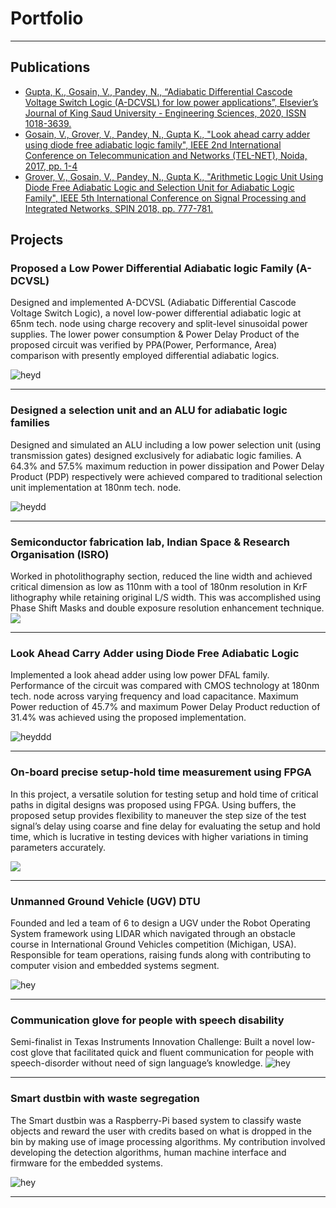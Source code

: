 # Portfolio

---
## Publications
- [Gupta, K., Gosain, V., Pandey, N., “Adiabatic Differential Cascode Voltage Switch Logic (A-DCVSL) for low power applications”, Elsevier’s Journal of King Saud University - Engineering Sciences, 2020, ISSN 1018-3639.](https://www.sciencedirect.com/science/article/pii/S1018363920303214)
- [Gosain, V., Grover, V., Pandey, N., Gupta K., "Look ahead carry adder using diode free adiabatic logic family", IEEE 2nd International Conference on Telecommunication and Networks (TEL-NET), Noida, 2017, pp. 1-4](https://ieeexplore.ieee.org/document/8343535)
- [Grover, V., Gosain, V., Pandey, N., Gupta K., "Arithmetic Logic Unit Using Diode Free Adiabatic Logic and Selection Unit for Adiabatic Logic Family", IEEE 5th International Conference on Signal Processing and Integrated Networks, SPIN 2018, pp. 777-781.](https://ieeexplore.ieee.org/document/8474277)

## Projects

### Proposed a Low Power Differential Adiabatic logic Family (A-DCVSL)
Designed and implemented A-DCVSL (Adiabatic Differential Cascode Voltage Switch Logic), a novel low-power differential adiabatic logic at 65nm tech. node using charge recovery and split-level sinusoidal power supplies. The lower power consumption & Power Delay Product of the proposed circuit was verified by PPA(Power, Performance, Area) comparison with presently employed differential adiabatic logics.

![heyd](https://github.com/vishwasgosain/vishwasgosain.github.io/blob/master/images/adcvsl.gif?raw=true)

---

### Designed a selection unit and an ALU for adiabatic logic families
Designed and simulated an ALU including a low power selection unit (using transmission gates) designed exclusively for adiabatic logic families. A 64.3% and 57.5% maximum reduction in power dissipation and Power Delay Product (PDP) respectively were achieved compared to traditional selection unit implementation at 180nm tech. node.

![heydd](https://github.com/vishwasgosain/vishwasgosain.github.io/blob/master/images/alu.gif?raw=true)

---

### Semiconductor fabrication lab, Indian Space & Research Organisation (ISRO)
Worked in photolithography section, reduced the line width and achieved critical dimension as low as 110nm with a tool of 180nm resolution in KrF lithography while retaining original L/S width. This was accomplished using Phase Shift Masks and double exposure resolution enhancement technique. 
<img src="https://github.com/vishwasgosain/vishwasgosain.github.io/blob/master/images/isro.png?raw=true"/>

---

### Look Ahead Carry Adder using Diode Free Adiabatic Logic
Implemented a look ahead adder using low power DFAL family. Performance of the circuit was compared with CMOS technology at 180nm tech. node across varying frequency and load capacitance. Maximum Power reduction of 45.7% and maximum Power Delay Product reduction of 31.4% was achieved using the proposed implementation.

![heyddd](https://github.com/vishwasgosain/vishwasgosain.github.io/blob/master/images/dfal.gif?raw=true)

---

### On-board precise setup-hold time measurement using FPGA 
In this project, a versatile solution for testing setup and hold time of critical paths in digital designs was proposed using FPGA. Using buffers, the proposed setup provides flexibility to maneuver the step size of the test signal’s delay using coarse and fine delay for evaluating the setup and hold time, which is lucrative in testing devices with higher variations in timing parameters accurately.


<img src="https://github.com/vishwasgosain/vishwasgosain.github.io/blob/master/images/sta.png?raw=true"/>

---

### Unmanned Ground Vehicle (UGV) DTU

Founded and led a team of 6 to design a UGV under the Robot Operating System framework using LIDAR which navigated through an obstacle course in International Ground Vehicles competition (Michigan, USA). Responsible for team operations, raising funds along with contributing to computer vision and embedded systems segment.

![hey](https://github.com/vishwasgosain/vishwasgosain.github.io/blob/master/images/ugv.gif?raw=true)

---

### Communication glove for people with speech disability
Semi-finalist in Texas Instruments Innovation Challenge: Built a novel low-cost glove that facilitated quick and fluent communication for people with speech-disorder without need of sign language’s knowledge.
![hey](https://github.com/vishwasgosain/vishwasgosain.github.io/blob/master/images/ti.gif?raw=true)

---

### Smart dustbin with waste segregation
The Smart dustbin was a Raspberry-Pi based system to classify waste objects and reward the user with credits based on what is dropped in the bin by making use of image processing algorithms. My contribution involved developing the detection algorithms, human machine interface and firmware for the embedded systems.


![hey](https://github.com/vishwasgosain/vishwasgosain.github.io/blob/master/images/weconvert.gif?raw=true)

---



